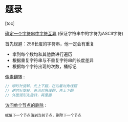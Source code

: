 题录
====

[toc]

[ 确定一个字符串中字符互异](https://www.nowcoder.com/practice/9618c2a9e8a14c3e82954ee14168f592?tpId=8&tqId=10994&tPage=1&rp=1&ru=/ta/cracking-the-coding-interview&qru=/ta/cracking-the-coding-interview/question-ranking) (保证字符串中的字符为ASCII字符)

首先规避：256长度的字符串，他一定会有重复

- 拿到每个数均和其他数进行遍历
- 根据重复字符串与不重复字符串的长度差异
- 根据每个字符出现的次数，桶标记



[ 像素翻转](https://www.nowcoder.com/practice/17ab1e527c504df09a600e1af09d9a60?tpId=8&tqId=10999&tPage=1&rp=1&ru=/ta/cracking-the-coding-interview&qru=/ta/cracking-the-coding-interview/question-ranking) :

```java
// 顺时针旋转，先上下翻，在沿着对角线翻
// 逆时针旋转，先沿对角线翻，再上下翻
// 外面矩形先旋转，再里面
```



[访问单个节点的删除](https://www.nowcoder.com/practice/6a668a3960e24d3ea04bba89109c6451?tpId=8&tqId=11003&tPage=1&rp=1&ru=/ta/cracking-the-coding-interview&qru=/ta/cracking-the-coding-interview/question-ranking) :

```
赋值下一个节点值到当前节点，删除下一个节点
```


